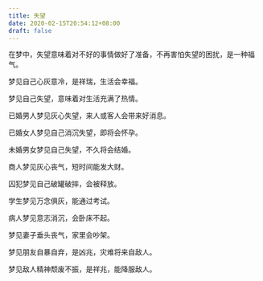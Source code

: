 ```yaml
---
title: 失望
date: 2020-02-15T20:54:12+08:00
draft: false
---
```


在梦中，失望意味着对不好的事情做好了准备，不再害怕失望的困扰，是一种福气。<br>


梦见自己心灰意冷，是祥瑞，生活会幸福。<br>


梦见自己失望，意味着对生活充满了热情。<br>


已婚男人梦见灰心失望，来人或客人会带来好消息。<br>


已婚女人梦见自己消沉失望，即将会怀孕。<br>


未婚男女梦见自己失望，不久将会结婚。<br>


商人梦见灰心丧气，短时间能发大财。<br>


囚犯梦见自己破罐破摔，会被释放。<br>


学生梦见万念俱灰，能通过考试。<br>


病人梦见意志消沉，会卧床不起。<br>


梦见妻子垂头丧气，家里会吵架。<br>


梦见朋友自暴自弃，是凶兆，灾难将来自敌人。<br>


梦见敌人精神颓废不振，是祥兆，能降服敌人。<br>
